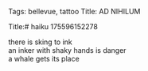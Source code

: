 Tags: bellevue, tattoo
Title: AD NIHILUM
  
Title:# haiku 175596152278
  
there is sking to ink  
an inker with shaky hands is danger  
a whale gets its place  
